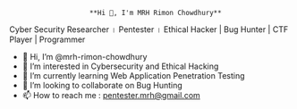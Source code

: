                         **Hi 👋, I'm MRH Rimon Chowdhury**
Cyber Security Researcher । Pentester । Ethical Hacker | Bug Hunter | CTF Player | Programmer


- 👋 Hi, I’m @mrh-rimon-chowdhury
- 👀 I’m interested in Cybersecurity and Ethical Hacking
- 🌱 I’m currently learning Web Application Penetration Testing
- 💞️ I’m looking to collaborate on Bug Hunting
- 📫 How to reach me : pentester.mrh@gmail.com
